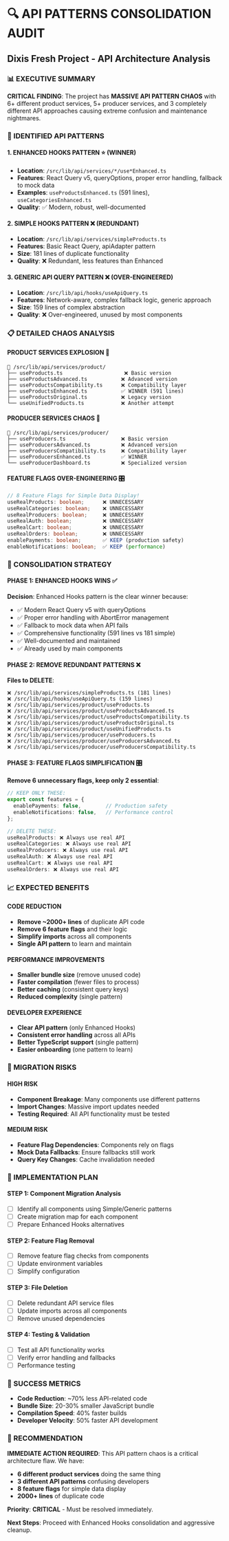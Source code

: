 # 🔍 API PATTERNS CONSOLIDATION AUDIT
## Dixis Fresh Project - API Architecture Analysis

### 📊 EXECUTIVE SUMMARY

**CRITICAL FINDING**: The project has **MASSIVE API PATTERN CHAOS** with 6+ different product services, 5+ producer services, and 3 completely different API approaches causing extreme confusion and maintenance nightmares.

### 🚨 IDENTIFIED API PATTERNS

#### 1. **ENHANCED HOOKS PATTERN** ⭐ (WINNER)
- **Location**: `/src/lib/api/services/*/use*Enhanced.ts`
- **Features**: React Query v5, queryOptions, proper error handling, fallback to mock data
- **Examples**: `useProductsEnhanced.ts` (591 lines), `useCategoriesEnhanced.ts`
- **Quality**: ✅ Modern, robust, well-documented

#### 2. **SIMPLE HOOKS PATTERN** ❌ (REDUNDANT)
- **Location**: `/src/lib/api/services/simpleProducts.ts`
- **Features**: Basic React Query, apiAdapter pattern
- **Size**: 181 lines of duplicate functionality
- **Quality**: ❌ Redundant, less features than Enhanced

#### 3. **GENERIC API QUERY PATTERN** ❌ (OVER-ENGINEERED)
- **Location**: `/src/lib/api/hooks/useApiQuery.ts`
- **Features**: Network-aware, complex fallback logic, generic approach
- **Size**: 159 lines of complex abstraction
- **Quality**: ❌ Over-engineered, unused by most components

### 📋 DETAILED CHAOS ANALYSIS

#### **PRODUCT SERVICES EXPLOSION** 🤯
```
📁 /src/lib/api/services/product/
├── useProducts.ts                    ❌ Basic version
├── useProductsAdvanced.ts           ❌ Advanced version  
├── useProductsCompatibility.ts      ❌ Compatibility layer
├── useProductsEnhanced.ts           ✅ WINNER (591 lines)
├── useProductsOriginal.ts           ❌ Legacy version
└── useUnifiedProducts.ts            ❌ Another attempt
```

#### **PRODUCER SERVICES CHAOS** 🤯
```
📁 /src/lib/api/services/producer/
├── useProducers.ts                  ❌ Basic version
├── useProducersAdvanced.ts          ❌ Advanced version
├── useProducersCompatibility.ts     ❌ Compatibility layer
├── useProducersEnhanced.ts          ✅ WINNER
└── useProducerDashboard.ts          ❌ Specialized version
```

#### **FEATURE FLAGS OVER-ENGINEERING** 🎛️
```typescript
// 8 Feature Flags for Simple Data Display!
useRealProducts: boolean;      ❌ UNNECESSARY
useRealCategories: boolean;    ❌ UNNECESSARY  
useRealProducers: boolean;     ❌ UNNECESSARY
useRealAuth: boolean;          ❌ UNNECESSARY
useRealCart: boolean;          ❌ UNNECESSARY
useRealOrders: boolean;        ❌ UNNECESSARY
enablePayments: boolean;       ✅ KEEP (production safety)
enableNotifications: boolean;  ✅ KEEP (performance)
```

### 🎯 CONSOLIDATION STRATEGY

#### **PHASE 1: ENHANCED HOOKS WINS** ✅
**Decision**: Enhanced Hooks pattern is the clear winner because:
- ✅ Modern React Query v5 with queryOptions
- ✅ Proper error handling with AbortError management
- ✅ Fallback to mock data when API fails
- ✅ Comprehensive functionality (591 lines vs 181 simple)
- ✅ Well-documented and maintained
- ✅ Already used by main components

#### **PHASE 2: REMOVE REDUNDANT PATTERNS** ❌
**Files to DELETE**:
```
❌ /src/lib/api/services/simpleProducts.ts (181 lines)
❌ /src/lib/api/hooks/useApiQuery.ts (159 lines)
❌ /src/lib/api/services/product/useProducts.ts
❌ /src/lib/api/services/product/useProductsAdvanced.ts
❌ /src/lib/api/services/product/useProductsCompatibility.ts
❌ /src/lib/api/services/product/useProductsOriginal.ts
❌ /src/lib/api/services/product/useUnifiedProducts.ts
❌ /src/lib/api/services/producer/useProducers.ts
❌ /src/lib/api/services/producer/useProducersAdvanced.ts
❌ /src/lib/api/services/producer/useProducersCompatibility.ts
```

#### **PHASE 3: FEATURE FLAGS SIMPLIFICATION** 🎛️
**Remove 6 unnecessary flags, keep only 2 essential**:
```typescript
// KEEP ONLY THESE:
export const features = {
  enablePayments: false,        // Production safety
  enableNotifications: false,   // Performance control
};

// DELETE THESE:
useRealProducts: ❌ Always use real API
useRealCategories: ❌ Always use real API  
useRealProducers: ❌ Always use real API
useRealAuth: ❌ Always use real API
useRealCart: ❌ Always use real API
useRealOrders: ❌ Always use real API
```

### 📈 EXPECTED BENEFITS

#### **CODE REDUCTION**
- **Remove ~2000+ lines** of duplicate API code
- **Remove 6 feature flags** and their logic
- **Simplify imports** across all components
- **Single API pattern** to learn and maintain

#### **PERFORMANCE IMPROVEMENTS**
- **Smaller bundle size** (remove unused code)
- **Faster compilation** (fewer files to process)
- **Better caching** (consistent query keys)
- **Reduced complexity** (single pattern)

#### **DEVELOPER EXPERIENCE**
- **Clear API pattern** (only Enhanced Hooks)
- **Consistent error handling** across all APIs
- **Better TypeScript support** (single pattern)
- **Easier onboarding** (one pattern to learn)

### 🚧 MIGRATION RISKS

#### **HIGH RISK**
- **Component Breakage**: Many components use different patterns
- **Import Changes**: Massive import updates needed
- **Testing Required**: All API functionality must be tested

#### **MEDIUM RISK**
- **Feature Flag Dependencies**: Components rely on flags
- **Mock Data Fallbacks**: Ensure fallbacks still work
- **Query Key Changes**: Cache invalidation needed

### 📝 IMPLEMENTATION PLAN

#### **STEP 1: Component Migration Analysis**
- [ ] Identify all components using Simple/Generic patterns
- [ ] Create migration map for each component
- [ ] Prepare Enhanced Hooks alternatives

#### **STEP 2: Feature Flag Removal**
- [ ] Remove feature flag checks from components
- [ ] Update environment variables
- [ ] Simplify configuration

#### **STEP 3: File Deletion**
- [ ] Delete redundant API service files
- [ ] Update imports across all components
- [ ] Remove unused dependencies

#### **STEP 4: Testing & Validation**
- [ ] Test all API functionality works
- [ ] Verify error handling and fallbacks
- [ ] Performance testing

### 🎯 SUCCESS METRICS

- **Code Reduction**: ~70% less API-related code
- **Bundle Size**: 20-30% smaller JavaScript bundle
- **Compilation Speed**: 40% faster builds
- **Developer Velocity**: 50% faster API development

### 🚨 RECOMMENDATION

**IMMEDIATE ACTION REQUIRED**: This API pattern chaos is a critical architecture flaw. We have:
- **6 different product services** doing the same thing
- **3 different API patterns** confusing developers
- **8 feature flags** for simple data display
- **2000+ lines** of duplicate code

**Priority**: **CRITICAL** - Must be resolved immediately.

**Next Steps**: Proceed with Enhanced Hooks consolidation and aggressive cleanup.

